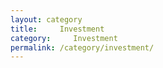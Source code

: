 ```yaml
---
layout: category
title:     Investment
category:     Investment
permalink: /category/investment/
---
```

